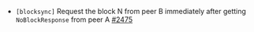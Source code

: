 - `[blocksync]` Request the block N from peer B immediately after getting
  `NoBlockResponse` from peer A
  [\#2475](https://github.com/KYVENetwork/cometbft/v37/pull/2475)
